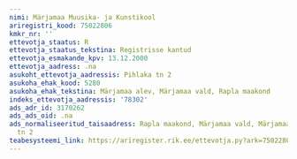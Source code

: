 ```yaml
---
nimi: Märjamaa Muusika- ja Kunstikool
ariregistri_kood: 75022806
kmkr_nr: ''
ettevotja_staatus: R
ettevotja_staatus_tekstina: Registrisse kantud
ettevotja_esmakande_kpv: 13.12.2000
ettevotja_aadress: .na
asukoht_ettevotja_aadressis: Pihlaka tn 2
asukoha_ehak_kood: 5280
asukoha_ehak_tekstina: Märjamaa alev, Märjamaa vald, Rapla maakond
indeks_ettevotja_aadressis: '78302'
ads_adr_id: 3170262
ads_ads_oid: .na
ads_normaliseeritud_taisaadress: Rapla maakond, Märjamaa vald, Märjamaa alev, Pihlaka
  tn 2
teabesysteemi_link: https://ariregister.rik.ee/ettevotja.py?ark=75022806&ref=rekvisiidid
---
```


